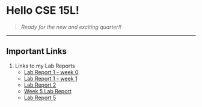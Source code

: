 # **Hello CSE 15L!**

> *Ready for the new and exciting quarter!!*

---

## Important Links
1. Links to my Lab Reports
   * [Lab Report 1 - week 0](lab-report-1-week-0.md)
   * [Lab Report 1 - week 1](lab-report-1-week-1.md)
   * [Lab Report 2](lab_report_2.md)
   * [Week 5 Lab Report](week-5-lab-report.md)
   * [Lab Report 5](lab_report_5.md)
    
